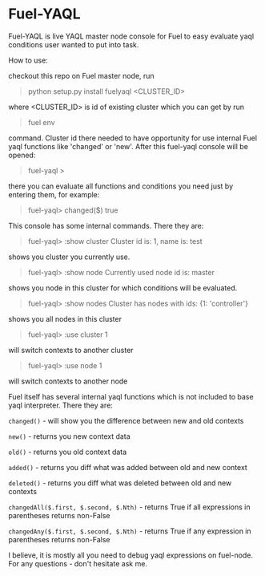 # Fuel-YAQL

Fuel-YAQL is live YAQL master node console for Fuel to easy evaluate yaql
conditions user wanted to put into task.

How to use:

checkout this repo on Fuel master node, run

> python setup.py install
> fuelyaql <CLUSTER_ID>

where <CLUSTER_ID> is id of existing cluster which you can get by run

> fuel env

command. Cluster id there needed to have opportunity for use internal Fuel yaql
functions like 'changed' or 'new'. After this fuel-yaql console will be opened:

> fuel-yaql >

there you can evaluate all functions and conditions you need just by entering
them, for example:

> fuel-yaql> changed($)
> true

This console has some internal commands. There they are:

> fuel-yaql> :show cluster
> Cluster id is: 1, name is: test

shows you cluster you currently use.

> fuel-yaql> :show node
> Currently used node id is: master

shows you node in this cluster for which conditions will be evaluated.

> fuel-yaql> :show nodes
> Cluster has nodes with ids: {1: 'controller'}

shows you all nodes in this cluster

> fuel-yaql> :use cluster 1

will switch contexts to another cluster

> fuel-yaql> :use node 1

will switch contexts to another node


Fuel itself has several internal yaql functions which is not included to base
yaql interpreter. There they are:

```changed()``` - will show you the difference between new and old contexts

```new()``` - returns you new context data

```old()``` - returns you old context data

```added()``` - returns you diff what was added between old and new context

```deleted()``` - returns you diff what was deleted between old and new contexts

```changedAll($.first, $.second, $.Nth)``` - returns True if all expressions in
parentheses returns non-False

```changedAny($.first, $.second, $.Nth)``` - returns True if any expression in
parentheses returns non-False

I believe, it is mostly all you need to debug yaql expressions on fuel-node. For
any questions - don't hesitate ask me.
